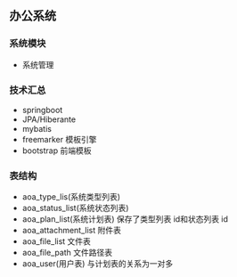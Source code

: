 ## 办公系统
### 系统模块
- 系统管理

### 技术汇总
- springboot
- JPA/Hiberante
- mybatis
- freemarker 模板引擎
- bootstrap 前端模板

### 表结构
- aoa_type_lis(系统类型列表)
- aoa_status_list(系统状态列表)
- aoa_plan_list(系统计划表) 保存了类型列表 id和状态列表 id
- aoa_attachment_list 附件表
- aoa_file_list 文件表
- aoa_file_path 文件路径表
- aoa_user(用户表) 与计划表的关系为一对多